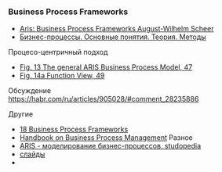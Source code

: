 ### Business Process Frameworks
- [Aris: Business Process Frameworks August-Wilhelm Scheer](https://archive.org/details/springer_10.1007-978-3-642-97738-1)
- [Бизнес-процессы. Основные понятия. Теория. Методы](https://djvu.online/file/IFwHj7as8gsTj)

Процесо-центричный подход
- [Fig. 13 The general ARIS Business Process Model, 47](https://archive.org/details/springer_10.1007-978-3-642-97738-1/page/n47/mode/2up)
- [Fig. 14a Function View, 49](https://archive.org/details/springer_10.1007-978-3-642-97738-1/page/n49/mode/2up)

Обсуждение  
https://habr.com/ru/articles/905028/#comment_28235886

Другие
- [18 Business Process Frameworks](https://fourweekmba.com/business-process-frameworks/)
- [Handbook on Business Process Management](https://ebrary.net/18126/management/business_process_frameworks?ysclid=ma29q1udrw680027321)
Разное
- [ARIS - моделирование бизнес-процессов, studopedia](https://studopedia.ru/11_241383_A-ARIS---modelirovanie-biznes-protsessov.html)
- [слайды](https://fotoblur.ru/metodologiya/aris/)
- 
